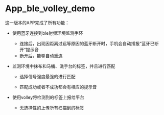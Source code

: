 # App_ble_volley_demo

这一版本的APP完成了所有功能：

- 使用蓝牙连接到ble射频环境监测手环
  - 连接后，出现因距离过远等原因的蓝牙断开时，手机会自动播报“蓝牙已断开”提示音
  - 断开后，能够自动重连

- 监测环境中抹布和马桶、洗手台的标签，并且进行匹配

  - 选择信号强度最强的进行匹配

  - 匹配成功或者不成功都会有相应的提示音

- 使用volley将检测到的标签上报给平台
  - 无选择性的上传所有扫描到的标签